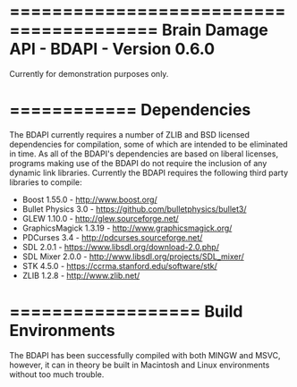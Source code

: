 
========================================
Brain Damage API - BDAPI - Version 0.6.0
========================================

Currently for demonstration purposes only.


============
Dependencies
============

The BDAPI currently requires a number of ZLIB and BSD licensed dependencies for compilation, some of which are intended to be eliminated in time. As all of the BDAPI's dependencies are based on liberal licenses, programs making use of the BDAPI do not require the inclusion of any dynamic link libraries. Currently the BDAPI requires the following third party libraries to compile:

* Boost 1.55.0          - http://www.boost.org/
* Bullet Physics 3.0    - https://github.com/bulletphysics/bullet3/
* GLEW 1.10.0           - http://glew.sourceforge.net/
* GraphicsMagick 1.3.19 - http://www.graphicsmagick.org/
* PDCurses 3.4          - http://pdcurses.sourceforge.net/
* SDL 2.0.1             - https://www.libsdl.org/download-2.0.php/
* SDL Mixer 2.0.0       - http://www.libsdl.org/projects/SDL_mixer/
* STK 4.5.0             - https://ccrma.stanford.edu/software/stk/
* ZLIB 1.2.8            - http://www.zlib.net/


==================
Build Environments
==================

The BDAPI has been successfully compiled with both MINGW and MSVC, however, it can in theory be built in Macintosh and Linux environments without too much trouble.
